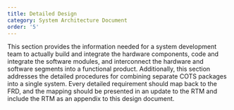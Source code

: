 ```yaml
---
title: Detailed Design
category: System Architecture Document
order: '5'
---
```


This section provides the information needed for a system development team to actually build and integrate the hardware components, code and integrate the software modules, and interconnect the hardware and software segments into a functional product.  Additionally, this section addresses the detailed procedures for combining separate COTS packages into a single system.  Every detailed requirement should map back to the FRD, and the mapping should be presented in an update to the RTM and include the RTM as an appendix to this design document.
